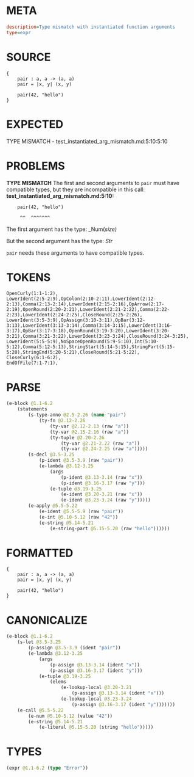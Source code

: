 # META
~~~ini
description=Type mismatch with instantiated function arguments
type=expr
~~~
# SOURCE
~~~roc
{
    pair : a, a -> (a, a)
    pair = |x, y| (x, y)

    pair(42, "hello")
}
~~~
# EXPECTED
TYPE MISMATCH - test_instantiated_arg_mismatch.md:5:10:5:10
# PROBLEMS
**TYPE MISMATCH**
The first and second arguments to `pair` must have compatible types, but they are incompatible in this call:
**test_instantiated_arg_mismatch.md:5:10:**
```roc
    pair(42, "hello")
```
         ^^  ^^^^^^^

The first argument has the type:
    _Num(_size)_

But the second argument has the type:
    _Str_

`pair` needs these arguments to have compatible types.

# TOKENS
~~~zig
OpenCurly(1:1-1:2),
LowerIdent(2:5-2:9),OpColon(2:10-2:11),LowerIdent(2:12-2:13),Comma(2:13-2:14),LowerIdent(2:15-2:16),OpArrow(2:17-2:19),OpenRound(2:20-2:21),LowerIdent(2:21-2:22),Comma(2:22-2:23),LowerIdent(2:24-2:25),CloseRound(2:25-2:26),
LowerIdent(3:5-3:9),OpAssign(3:10-3:11),OpBar(3:12-3:13),LowerIdent(3:13-3:14),Comma(3:14-3:15),LowerIdent(3:16-3:17),OpBar(3:17-3:18),OpenRound(3:19-3:20),LowerIdent(3:20-3:21),Comma(3:21-3:22),LowerIdent(3:23-3:24),CloseRound(3:24-3:25),
LowerIdent(5:5-5:9),NoSpaceOpenRound(5:9-5:10),Int(5:10-5:12),Comma(5:12-5:13),StringStart(5:14-5:15),StringPart(5:15-5:20),StringEnd(5:20-5:21),CloseRound(5:21-5:22),
CloseCurly(6:1-6:2),
EndOfFile(7:1-7:1),
~~~
# PARSE
~~~clojure
(e-block @1.1-6.2
	(statements
		(s-type-anno @2.5-2.26 (name "pair")
			(ty-fn @2.12-2.26
				(ty-var @2.12-2.13 (raw "a"))
				(ty-var @2.15-2.16 (raw "a"))
				(ty-tuple @2.20-2.26
					(ty-var @2.21-2.22 (raw "a"))
					(ty-var @2.24-2.25 (raw "a")))))
		(s-decl @3.5-3.25
			(p-ident @3.5-3.9 (raw "pair"))
			(e-lambda @3.12-3.25
				(args
					(p-ident @3.13-3.14 (raw "x"))
					(p-ident @3.16-3.17 (raw "y")))
				(e-tuple @3.19-3.25
					(e-ident @3.20-3.21 (raw "x"))
					(e-ident @3.23-3.24 (raw "y")))))
		(e-apply @5.5-5.22
			(e-ident @5.5-5.9 (raw "pair"))
			(e-int @5.10-5.12 (raw "42"))
			(e-string @5.14-5.21
				(e-string-part @5.15-5.20 (raw "hello"))))))
~~~
# FORMATTED
~~~roc
{
	pair : a, a -> (a, a)
	pair = |x, y| (x, y)

	pair(42, "hello")
}
~~~
# CANONICALIZE
~~~clojure
(e-block @1.1-6.2
	(s-let @3.5-3.25
		(p-assign @3.5-3.9 (ident "pair"))
		(e-lambda @3.12-3.25
			(args
				(p-assign @3.13-3.14 (ident "x"))
				(p-assign @3.16-3.17 (ident "y")))
			(e-tuple @3.19-3.25
				(elems
					(e-lookup-local @3.20-3.21
						(p-assign @3.13-3.14 (ident "x")))
					(e-lookup-local @3.23-3.24
						(p-assign @3.16-3.17 (ident "y")))))))
	(e-call @5.5-5.22
		(e-num @5.10-5.12 (value "42"))
		(e-string @5.14-5.21
			(e-literal @5.15-5.20 (string "hello")))))
~~~
# TYPES
~~~clojure
(expr @1.1-6.2 (type "Error"))
~~~
